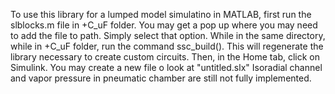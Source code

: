 To use this library for a lumped model simulatino in MATLAB, first run the slblocks.m file in +C_uF folder.
You may get a pop up where you may need to add the file to path. Simply select that option.
While in the same directory, while in +C_uF folder, run the command ssc_build(). This will regenerate the library necessary to create custom circuits.
Then, in the Home tab, click on Simulink. You may create a new file o look at "untitled.slx"
Isoradial channel and vapor pressure in pneumatic chamber are still not fully implemented.
